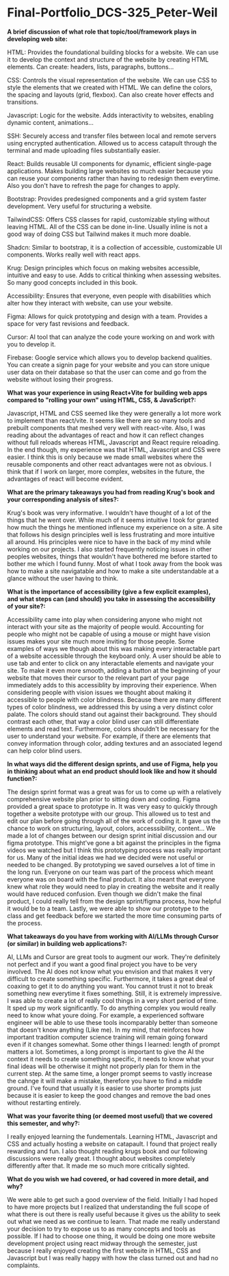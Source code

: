 # Final-Portfolio_DCS-325_Peter-Weil

**A brief discussion of what role that topic/tool/framework plays in developing web site:**

  HTML:
    Provides the foundational building blocks for a website. We can use it to develop the context and structure of the website by creating HTML elements. Can create: headers, lists, paragraphs, buttons... 

  CSS:
    Controls the visual representation of the website. We can use CSS to style the elements that we created with HTML. We can define the colors, the spacing and layouts (grid, flexbox). Can also create hover effects and transitions.

  Javascript:
    Logic for the website. Adds interactivity to websites, enabling dynamic content, animations...
  
  SSH:
    Securely access and transfer files between local and remote servers using encrypted authentication. Allowed us to access catapult through the terminal and made uploading files substantially easier. 

  React: 
    Builds reusable UI components for dynamic, efficient single-page applications. Makes building large websites so much easier because you can reuse your components rather than having to redesign them everytime. Also you don't have to refresh the page for changes to apply.

  Bootstrap: 
    Provides predesigned components and a grid system faster development. Very useful for structuring a website.

  TailwindCSS: 
    Offers CSS classes for rapid, customizable styling without leaving HTML. All of the CSS can be done in-line. Usually inline is not a good way of doing CSS but Tailwind makes it much more doable.

  Shadcn:
    Similar to bootstrap, it is a collection of accessible, customizable UI components. Works really well with react apps.

  Krug:
    Design principles which focus on making websites accessible, intuitive and easy to use. Adds to critical thinking when assessing websites. So many good concepts included in this book.

  Accessibility:
    Ensures that everyone, even people with disabilities which alter how they interact with website, can use your website.

  Figma:
    Allows for quick prototyping and design with a team. Provides a space for very fast revisions and feedback. 

  Cursor:
    AI tool that can analyze the code youre working on and work with you to develop it. 

  Firebase:
    Google service which allows you to develop backend qualities. You can create a signin page for your website and you can store unique user data on their database so that the user can come and go from the website without losing their progress.

**What was your experience in using React+Vite for building web apps compared to "rolling your own" using HTML, CSS, & JavaScript?:**

  Javascript, HTML and CSS seemed like they were generally a lot more work to implement than react/vite. It seems like there are so many tools and prebuilt components that meshed very well with react-vite. Also, I was reading about the advantages of react and how it can reflect changes without full reloads whereas HTML, Javascript and React require reloading. In the end though, my experience was that HTML, Javascript and CSS were easier. I think this is only because we made small websites where the reusable components and other react advantages were not as obvious. I think that if I work on larger, more complex, websites in the future, the advantages of react will become evident. 

**What are the primary takeaways you had from reading Krug's book and your corresponding analysis of sites?:**

  Krug's book was very informative. I wouldn't have thought of a lot of the things that he went over. While much of it seems intuitive I took for granted how much the things he mentioned inflenuce my experience on a site. A site that follows his design principles well is less frustrating and more intuitive all around. His principles were nice to have in the back of my mind while working on our projects. I also started frequently noticing issues in other peoples websites, things that wouldn't have bothered me before started to bother me which I found funny. Most of what I took away from the book was how to make a site navigatable and how to make a site understandable at a glance without the user having to think.

**What is the importance of accessibility (give a few explicit examples), and what steps can (and should) you take in assessing the accessibility of your site?:**

  Accessibility came into play when considering anyone who might not interact with your site as the majority of people would. Accounting for people who might not be capable of using a mouse or might have vision issues makes your site much more inviting for those people. Some examples of ways we though about this was making every interactable part of a website accessible through the keyboard only. A user should be able to use tab and enter to click on any interactable elements and navigate your site. To make it even more smooth, adding a button at the beginning of your website that moves their cursor to the relevant part of your page immediately adds to this accessiblity by improving their experience. When considering people with vision issues we thought about making it accessible to people with color blindness. Because there are many different types of color blindness, we addressed this by using a very distinct color palate. The colors should stand out against their background. They should contrast each other, that way a color blind user can still differentiate elements and read text. Furthermore, colors shouldn't be necessary for the user to understand your website. For example, if there are elements that convey information through color, adding textures and an associated legend can help color blind users. 

**In what ways did the different design sprints, and use of Figma, help you in thinking about what an end product should look like and how it should function?:**

  The design sprint format was a great was for us to come up with a relatively comprehensive website plan prior to sitting down and coding. Figma provided a great space to prototype in. It was very easy to quickly through together a website prototype with our group. This allowed us to test and edit our plan before going through all of the work of coding it. It gave us the chance to work on structuring, layout, colors, accesssibility, content... We made a lot of changes between our design sprint initial discussion and our figma prototype. This might've gone a bit against the principles in the figma videos we watched but I think this prototyping process was really important for us. Many of the initial ideas we had we decided were not useful or needed to be changed. By prototyping we saved ourselves a lot of time in the long run. Everyone on our team was part of the process which meant everyone was on board with the final product. It also meant that everyone knew what role they would need to play in creating the website and it really would have reduced confusion. Even though we didn't make the final product, I could really tell from the design sprint/figma process, how helpful it would be to a team. Lastly, we were able to show our prototype to the class and get feedback before we started the more time consuming parts of the process.

**What takeaways do you have from working with AI/LLMs through Cursor (or similar) in building web applications?:**

  AI, LLMs and Cursor are great tools to augment our work. They're definitely not perfect and if you want a good final project you have to be very involved. The AI does not know what you envision and that makes it very difficult to create something specific. Furthermore, it takes a great deal of coaxing to get it to do anything you want. You cannot trust it not to break something new everytime it fixes something. Still, it is extremely impressive. I was able to create a lot of really cool things in a very short period of time. It sped up my work significantly. To do anything complex you would really need to know what youre doing. For example, a experienced software engineer will be able to use these tools incomparably better than someone that doesn't know anything (Like me). In my mind, that reinforces how important tradition computer science training will remain going forward even if it changes somewhat. Some other things I learned: length of prompt matters a lot. Sometimes, a long prompt is important to give the AI the context it needs to create something specific, it needs to know what your final ideas will be otherwise it might not properly plan for them in the current step. At the same time, a longer prompt seems to vastly increase the cahnge it will make a mistake, therefore you have to find a middle ground. I've found that usually it is easier to use shorter prompts just because it is easier to keep the good changes and remove the bad ones without restarting entirely. 

  
**What was your favorite thing (or deemed most useful) that we covered this semester, and why?:**

  I really enjoyed learning the fundementals. Learning HTML, Javascript and CSS and actually hosting a website on catapault. I found that project really rewarding and fun. I also thought reading krugs book and our following discussions were really great. I thought about websites completely differently after that. It made me so much more critically sighted.

**What do you wish we had covered, or had covered in more detail, and why?**

  We were able to get such a good overview of the field. Initially I had hoped to have more projects but I realized that understanding the full scope of what there is out there is really useful because it gives us the ability to seek out what we need as we continue to learn. That made me really understand your decision to try to expose us to as many concepts and tools as possible. If I had to choose one thing, it would be doing one more website development project using react midway through the semester, just because I really enjoyed creating the first website in HTML, CSS and Javascript but I was really happy with how the class turned out and had no complaints. 
